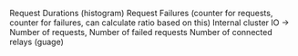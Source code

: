 Request Durations (histogram)
Request Failures (counter for requests, counter for failures, can calculate ratio based on this)
Internal cluster IO -> Number of requests, Number of failed requests
Number of connected relays (guage)